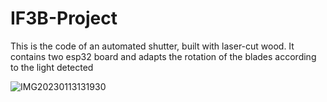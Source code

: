 # IF3B-Project

This is the code of an automated shutter, built with laser-cut wood.
It contains two esp32 board and adapts the rotation of the blades according to the light detected

![IMG20230113131930](https://user-images.githubusercontent.com/85551152/212424810-9bd0fa8a-095c-494b-943c-e609f216603c.jpg)
